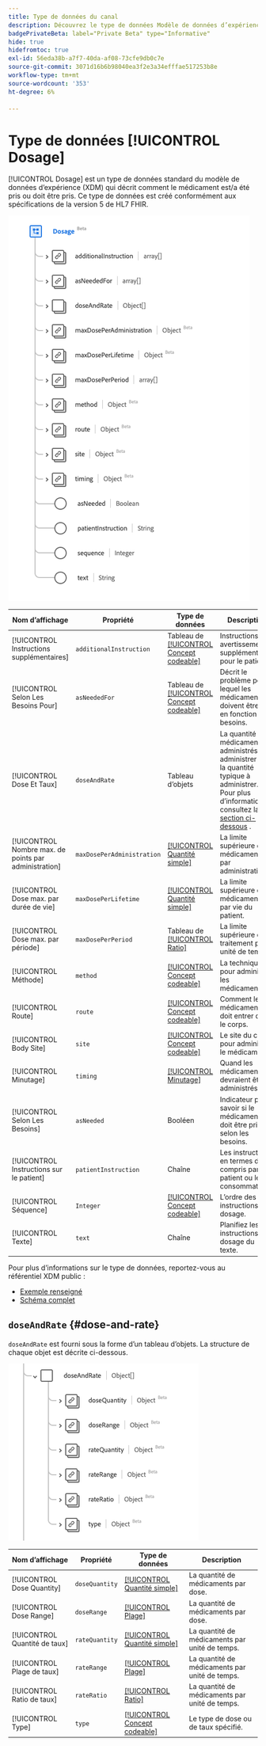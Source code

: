 ```yaml
---
title: Type de données du canal
description: Découvrez le type de données Modèle de données d’expérience de publication (XDM).
badgePrivateBeta: label="Private Beta" type="Informative"
hide: true
hidefromtoc: true
exl-id: 56eda38b-a7f7-40da-af08-73cfe9db0c7e
source-git-commit: 3071d16b6b98040ea3f2e3a34efffae517253b8e
workflow-type: tm+mt
source-wordcount: '353'
ht-degree: 6%

---
```


# Type de données [!UICONTROL Dosage]

[!UICONTROL Dosage] est un type de données standard du modèle de données d’expérience (XDM) qui décrit comment le médicament est/a été pris ou doit être pris. Ce type de données est créé conformément aux spécifications de la version 5 de HL7 FHIR.

![Structure de type de données du canal](../../../images/healthcare/data-types/dosage/dosage.png)

| Nom d’affichage | Propriété | Type de données | Description |
| --- | --- | --- | --- |
| [!UICONTROL Instructions supplémentaires] | `additionalInstruction` | Tableau de [[!UICONTROL Concept codeable]](../data-types/codeable-concept.md) | Instructions ou avertissements supplémentaires pour le patient. |
| [!UICONTROL Selon Les Besoins Pour] | `asNeededFor` | Tableau de [[!UICONTROL Concept codeable]](../data-types/codeable-concept.md) | Décrit le problème pour lequel les médicaments doivent être pris en fonction des besoins. |
| [!UICONTROL Dose Et Taux] | `doseAndRate` | Tableau d’objets | La quantité de médicaments administrés, à administrer ou la quantité typique à administrer. Pour plus d’informations, consultez la [section ci-dessous](#dose-and-rate) . |
| [!UICONTROL Nombre max. de points par administration] | `maxDosePerAdministration` | [[!UICONTROL Quantité simple]](../data-types/simple-quantity.md) | La limite supérieure des médicaments par administration. |
| [!UICONTROL Dose max. par durée de vie] | `maxDosePerLifetime` | [[!UICONTROL Quantité simple]](../data-types/simple-quantity.md) | La limite supérieure des médicaments par vie du patient. |
| [!UICONTROL Dose max. par période] | `maxDosePerPeriod` | Tableau de [[!UICONTROL Ratio]](../data-types/ratio.md) | La limite supérieure du traitement par unité de temps. |
| [!UICONTROL Méthode] | `method` | [[!UICONTROL Concept codeable]](../data-types/codeable-concept.md) | La technique pour administrer les médicaments. |
| [!UICONTROL Route] | `route` | [[!UICONTROL Concept codeable]](../data-types/codeable-concept.md) | Comment le médicament doit entrer dans le corps. |
| [!UICONTROL Body Site] | `site` | [[!UICONTROL Concept codeable]](../data-types/codeable-concept.md) | Le site du corps pour administrer le médicament. |
| [!UICONTROL Minutage] | `timing` | [[!UICONTROL Minutage]](../data-types/timing.md) | Quand les médicaments devraient être administrés. |
| [!UICONTROL Selon Les Besoins] | `asNeeded` | Booléen | Indicateur pour savoir si le médicament doit être pris selon les besoins. |
| [!UICONTROL Instructions sur le patient] | `patientInstruction` | Chaîne | Les instructions en termes d&#39;être compris par le patient ou le consommateur. |
| [!UICONTROL Séquence] | `Integer` | [[!UICONTROL Concept codeable]](../data-types/codeable-concept.md) | L’ordre des instructions de dosage. |
| [!UICONTROL Texte] | `text` | Chaîne | Planifiez les instructions de dosage du texte. |

Pour plus d’informations sur le type de données, reportez-vous au référentiel XDM public :

* [Exemple renseigné](https://github.com/adobe/xdm/blob/master/extensions/industry/healthcare/fhir/datatypes/dosage.example.1.json)
* [Schéma complet](https://github.com/adobe/xdm/blob/master/extensions/industry/healthcare/fhir/datatypes/dosage.schema.json)

## `doseAndRate` {#dose-and-rate}

`doseAndRate` est fourni sous la forme d’un tableau d’objets. La structure de chaque objet est décrite ci-dessous.

![dose et structure de taux](../../../images/healthcare/data-types/dosage/dose-and-rate.png)

| Nom d’affichage | Propriété | Type de données | Description |
| --- | --- | --- | --- |
| [!UICONTROL Dose Quantity] | `doseQuantity` | [[!UICONTROL Quantité simple]](../data-types/simple-quantity.md) | La quantité de médicaments par dose. |
| [!UICONTROL Dose Range] | `doseRange` | [[!UICONTROL Plage]](../data-types/range.md) | La quantité de médicaments par dose. |
| [!UICONTROL Quantité de taux] | `rateQuantity` | [[!UICONTROL Quantité simple]](../data-types/simple-quantity.md) | La quantité de médicaments par unité de temps. |
| [!UICONTROL Plage de taux] | `rateRange` | [[!UICONTROL Plage]](../data-types/range.md) | La quantité de médicaments par unité de temps. |
| [!UICONTROL Ratio de taux] | `rateRatio` | [[!UICONTROL Ratio]](../data-types/ratio.md) | La quantité de médicaments par unité de temps. |
| [!UICONTROL Type] | `type` | [[!UICONTROL Concept codeable]](../data-types/codeable-concept.md) | Le type de dose ou de taux spécifié. |
